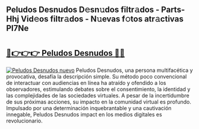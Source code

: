 ## Peludos Desnudos D𝚎sn𝚞dos filtr𝚊dos - Parts-Hhj Vid𝚎os filtr𝚊dos - N𝚞evas f𝚘tos atr𝚊ctivas PI7Ne

# <h2><a href="http://mb02f1.tromn.icu/?c=Peludos+Desnudos">🔗👉👉👉 Peludos Desnudos 🔗🔗</a></h2>

[![Peludos Desnudos nuevo](https://i.imgur.com/pEAQMta.gif)](http://mb02f1.tromn.icu/?c=Peludos+Desnudos)
Peludos Desnudos, una persona multifacética y provocativa, desafía la descripción simple. Su método poco convencional de interactuar con audiencias en línea ha atraído y ofendido a los observadores, estimulando debates sobre el consentimiento, la identidad y las complejidades de las sociedades virtuales. A pesar de la incertidumbre de sus próximas acciones, su impacto en la comunidad virtual es profundo. Impulsado por una determinación inquebrantable y una cautivación innegable, Peludos Desnudos impact en los medios digitales es revolucionario.
